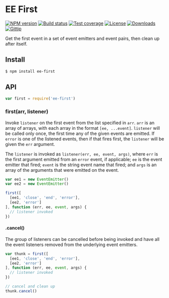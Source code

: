 # EE First

[![NPM version][npm-image]][npm-url]
[![Build status][travis-image]][travis-url]
[![Test coverage][coveralls-image]][coveralls-url]
[![License][license-image]][license-url]
[![Downloads][downloads-image]][downloads-url]
[![Gittip][gittip-image]][gittip-url]

Get the first event in a set of event emitters and event pairs,
then clean up after itself.


## Install

```sh
$ npm install ee-first
```

## API

```js
var first = require('ee-first')
```

### first(arr, listener)

Invoke `listener` on the first event from the list specified in `arr`. `arr` is
an array of arrays, with each array in the format `[ee, ...event]`. `listener`
will be called only once, the first time any of the given events are emitted. If
`error` is one of the listened events, then if that fires first, the `listener`
will be given the `err` argument.

The `listener` is invoked as `listener(err, ee, event, args)`, where `err` is the
first argument emitted from an `error` event, if applicable; `ee` is the event
emitter that fired; `event` is the string event name that fired; and `args` is an
array of the arguments that were emitted on the event.

```js
var ee1 = new EventEmitter()
var ee2 = new EventEmitter()

first([
  [ee1, 'close', 'end', 'error'],
  [ee2, 'error']
], function (err, ee, event, args) {
  // listener invoked
})
```

#### .cancel()

The group of listeners can be cancelled before being invoked and have all the event
listeners removed from the underlying event emitters.

```js
var thunk = first([
  [ee1, 'close', 'end', 'error'],
  [ee2, 'error']
], function (err, ee, event, args) {
  // listener invoked
})

// cancel and clean up
thunk.cancel()
```

[npm-image]: https://img.shields.io/npm/v/ee-first.svg?style=flat-square
[npm-url]: https://npmjs.org/package/ee-first
[github-tag]: http://img.shields.io/github/tag/jonathanong/ee-first.svg?style=flat-square
[github-url]: https://github.com/jonathanong/ee-first/tags
[travis-image]: https://img.shields.io/travis/jonathanong/ee-first.svg?style=flat-square
[travis-url]: https://travis-ci.org/jonathanong/ee-first
[coveralls-image]: https://img.shields.io/coveralls/jonathanong/ee-first.svg?style=flat-square
[coveralls-url]: https://coveralls.io/r/jonathanong/ee-first?branch=master
[license-image]: http://img.shields.io/npm/l/ee-first.svg?style=flat-square
[license-url]: LICENSE.md
[downloads-image]: http://img.shields.io/npm/dm/ee-first.svg?style=flat-square
[downloads-url]: https://npmjs.org/package/ee-first
[gittip-image]: https://img.shields.io/gittip/jonathanong.svg?style=flat-square
[gittip-url]: https://www.gittip.com/jonathanong/
